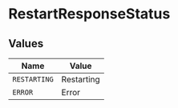 # RestartResponseStatus


## Values

| Name         | Value        |
| ------------ | ------------ |
| `RESTARTING` | Restarting   |
| `ERROR`      | Error        |